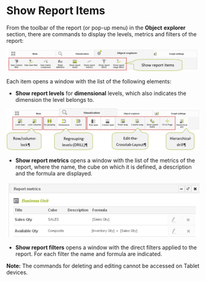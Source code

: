 # Show Report Items

From the toolbar of the report \(or pop-up menu\) in the **Object** **explorer** section, there are commands to display the levels, metrics and filters of the report:

![](../../.gitbook/assets/image%20%287%29.png)

Each item opens a window with the list of the following elements:

* **Show report levels** for **dimensional** levels, which also indicates the dimension the level belongs to.

![](../../.gitbook/assets/image%20%286%29.png)

* **Show report metrics** opens a window with the list of the metrics of the report, where the name, the cube on which it is defined, a description and the formula are displayed.

![](../../.gitbook/assets/image%20%2812%29.png)

* **Show report filters** opens a window with the direct filters applied to the report. For each filter the name and formula are indicated.

**Note:**   The commands for deleting and editing cannot be accessed on Tablet devices.


